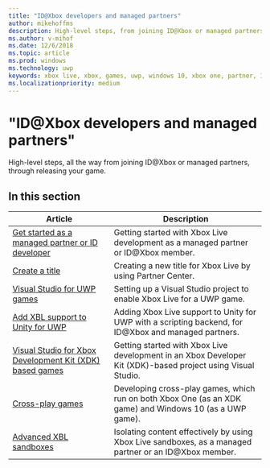 ```yaml
---
title: "ID@Xbox developers and managed partners"
author: mikehoffms
description: High-level steps, from joining ID@Xbox or managed partners, through releasing your game.
ms.author: v-mihof
ms.date: 12/6/2018
ms.topic: article
ms.prod: windows
ms.technology: uwp
keywords: xbox live, xbox, games, uwp, windows 10, xbox one, partner, ID@Xbox
ms.localizationpriority: medium
---
```


# "ID@Xbox developers and managed partners"

High-level steps, all the way from joining ID@Xbox or managed partners, through releasing your game.


## In this section

| Article | Description |
|---------|-------------|
| [Get started as a managed partner or ID developer](get-started-with-xbox-live-partner.md) | Getting started with Xbox Live development as a managed partner or ID@Xbox member. |
| [Create a title](create-a-new-title.md) | Creating a new title for Xbox Live by using Partner Center. |
| [Visual Studio for UWP games](visual-studio-for-uwp-games.md) | Setting up a Visual Studio project to enable Xbox Live for a UWP game. |
| [Add XBL support to Unity for UWP](add-xbl-support-to-unity.md) | Adding Xbox Live support to Unity for UWP with a scripting backend, for ID@Xbox and managed partners. |
| [Visual Studio for Xbox Development Kit (XDK) based games](xdk-developers.md) | Getting started with Xbox Live development in an Xbox Developer Kit (XDK)-based project using Visual Studio. |
| [Cross-play games](get-started-with-cross-play-games.md) | Developing cross-play games, which run on both Xbox One (as an XDK game) and Windows 10 (as a UWP game). |
| [Advanced XBL sandboxes](advanced-xbox-live-sandboxes.md) | Isolating content effectively by using Xbox Live sandboxes, as a managed partner or an ID@Xbox member. |
